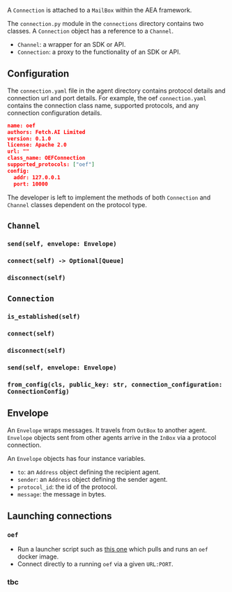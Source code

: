A `Connection` is attached to a `MailBox` within the AEA framework.

The `connection.py` module in the `connections` directory contains two classes. A `Connection` object has a reference to a `Channel`. 

* `Channel`: a wrapper for an SDK or API.
* `Connection`: a proxy to the functionality of an SDK or API.


## Configuration

The `connection.yaml` file in the agent directory contains protocol details and connection url and port details. For example, the oef `connection.yaml` contains the connection class name, supported protocols, and any connection configuration details.

``` json
name: oef
authors: Fetch.AI Limited
version: 0.1.0
license: Apache 2.0
url: ""
class_name: OEFConnection
supported_protocols: ["oef"]
config:
  addr: 127.0.0.1
  port: 10000

```


The developer is left to implement the methods of both `Connection` and `Channel` classes dependent on the protocol type. 

<!--We'll demonstrate implementations from the `oef` connection as an example.-->


## `Channel`


### `send(self, envelope: Envelope) `
<!--
``` python
def send(self, envelope: Envelope) -> None:
    if envelope.protocol_id == "default":
      	self.send_default_message(envelope)
   	elif envelope.protocol_id == "fipa":
       	self.send_fipa_message(envelope)
   	elif envelope.protocol_id == "oef":
       	self.send_oef_message(envelope)
   	elif envelope.protocol_id == "tac":
      	self.send_default_message(envelope)
   	else:
    	logger.error("This envelope cannot be sent: protocol_id={}".format(envelope.protocol_id))
        raise ValueError("Cannot send message.")
```
-->
### `connect(self) -> Optional[Queue]`
<!--
`Channel.connect() not implemented in oef`
-->
### `disconnect(self)`
<!--
`Channel.disconnect() not implemented in oef`
-->

## `Connection`

### `is_established(self)`
<!--
``` python
@property
def is_established(self) -> bool:
    return self._connected
```
-->
### `connect(self)`
<!--
``` python
def connect(self) -> None:
 	if self._stopped and not self._connected:
    	self._stopped = False
        self._core.run_threaded()
        try:
        	if not self.channel.connect():
            	raise ConnectionError("Cannot connect to OEFChannel.")
            self._connected = True
            self.out_thread = Thread(target=self._fetch)
            self.out_thread.start()
      	except ConnectionError as e:
            self._core.stop()
            raise e
```
-->
### `disconnect(self)`
<!--
``` python
def disconnect(self) -> None:
assert self.out_thread is not None, "Call connect before disconnect."
    if not self._stopped and self._connected:
       	self._connected = False
        self.out_thread.join()
        self.out_thread = None
        self.channel.disconnect()
        self._core.stop()
        self._stopped = True
```
-->
### `send(self, envelope: Envelope)`
<!--
``` python
def send(self, envelope: Envelope):
    if self._connected:
    	self.channel.send(envelope)
```
-->
### `from_config(cls, public_key: str, connection_configuration: ConnectionConfig)`
<!--
``` python
@classmethod
   	def from_config(cls, public_key: str, connection_configuration: ConnectionConfig) -> 'Connection':
        oef_addr = cast(str, connection_configuration.config.get("addr"))
        oef_port = cast(int, connection_configuration.config.get("port"))
        return OEFConnection(public_key, oef_addr, oef_port)
```
-->



## Envelope

An `Envelope` wraps messages. It travels from `OutBox` to another agent. `Envelope` objects sent from other agents arrive in the `InBox` via a protocol connection.

An `Envelope` objects has four instance variables.

* `to`: an `Address` object defining the recipient agent.
* `sender`: an `Address` object defining the sender agent.
* `protocol_id`: the id of the protocol.
* `message`: the message in bytes.

<!--
``` python
def __init__(self, to: Address, sender: Address, protocol_id: ProtocolId, message: bytes):
        """
        Initialize a Message object.
        :param to: the public key of the receiver.
        :param sender: the public key of the sender.
        :param protocol_id: the protocol id.
        :param message: the protocol-specific message
        """
        self._to = to
        self._sender = sender
        self._protocol_id = protocol_id
        self._message = message
```
-->

## Launching connections

### `oef`

* Run a launcher script such as <a href="https://github.com/fetchai/agents-aea/blob/master/scripts/oef/launch.py" target=_blank>this one</a> which pulls and runs an `oef` docker image.
* Connect directly to a running `oef` via a given `URL:PORT`.

### tbc

<br />



